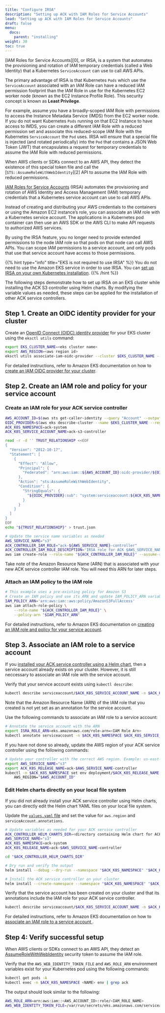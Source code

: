 ```yaml
---
title: "Configure IRSA"
description: "Setting up ACK with IAM Roles for Service Accounts"
lead: "Setting up ACK with IAM Roles for Service Accounts"
draft: false
menu: 
  docs:
    parent: "installing"
weight: 30
toc: true
---
```


[IAM Roles for Service Accounts][0], or IRSA, is a system that automates the
provisioning and rotation of IAM temporary credentials (called a Web Identity)
that a Kubernetes `ServiceAccount` can use to call AWS APIs.

The primary advantage of IRSA is that Kubernetes `Pods` which use the
`ServiceAccount` associated with an IAM Role can have a reduced IAM permission
footprint than the IAM Role in use for the Kubernetes EC2 worker node (known as
the EC2 Instance Profile Role). This security concept is known as **Least
Privilege**.

For example, assume you have a broadly-scoped IAM Role with permissions to
access the Instance Metadata Service (IMDS) from the EC2 worker node. If you do
not want Kubernetes `Pods` running on that EC2 Instance to have access to IMDS,
you can create a different IAM Role with a reduced permission set and associate
this reduced-scope IAM Role with the Kubernetes `ServiceAccount` the `Pod`
uses. IRSA will ensure that a special file is injected (and rotated
periodically) into the `Pod` that contains a JSON Web Token (JWT) that
encapsulates a request for temporary credentials to assume the IAM Role with
reduced permissions.

When AWS clients or SDKs connect to an AWS API, they detect the existence of
this special token file and call the [`STS::AssumeRoleWithWebIdentity`][2] API
to assume the IAM Role with reduced permissions.

[IAM Roles for Service Accounts][irsa-docs] (IRSA) automates the provisioning and rotation of AWS Identity and Access Management (IAM) temporary credentials that a Kubernetes service account can use to call AWS APIs.

Instead of creating and distributing your AWS credentials to the containers or using the Amazon EC2 instance’s role, you can associate an IAM role with a Kubernetes service account. The applications in a Kubernetes pod container can then use an AWS SDK or the AWS CLI to make API requests to authorized AWS services.

By using the IRSA feature, you no longer need to provide extended permissions to the node IAM role so that pods on that node can call AWS APIs. You can scope IAM permissions to a service account, and only pods that use that service account have access to those permissions. 

{{% hint type="info" title="EKS is not required to use IRSA" %}}
You do not need to use the Amazon EKS service in order to use IRSA. You can [set up IRSA on your own Kubernetes installation](https://github.com/aws/amazon-eks-pod-identity-webhook/blob/master/SELF_HOSTED_SETUP.md).
{{% /hint %}}

The following steps demonstrate how to set up IRSA on an EKS cluster while installing the ACK S3 controller using Helm charts. By modifying the variable values as needed, these steps can be applied for the installation of other ACK service controllers.

## Step 1. Create an OIDC identity provider for your cluster

Create an [OpenID Connect (OIDC) identity provider][oidc-docs] for your EKS cluster using the `eksctl utils` command:
```bash
export EKS_CLUSTER_NAME=<eks cluster name>
export AWS_REGION=<aws region id>
eksctl utils associate-iam-oidc-provider --cluster $EKS_CLUSTER_NAME --region $AWS_REGION --approve
```
For detailed instructions, refer to Amazon EKS documentation on how to [create an IAM OIDC provider for your cluster][oidc-iam-docs].

## Step 2. Create an IAM role and policy for your service account

### Create an IAM role for your ACK service controller
```bash
AWS_ACCOUNT_ID=$(aws sts get-caller-identity --query "Account" --output text)
OIDC_PROVIDER=$(aws eks describe-cluster --name $EKS_CLUSTER_NAME --region $AWS_REGION --query "cluster.identity.oidc.issuer" --output text | sed -e "s/^https:\/\///")
ACK_K8S_NAMESPACE=ack-system
ACK_K8S_SERVICE_ACCOUNT_NAME=ack-s3-controller

read -r -d '' TRUST_RELATIONSHIP <<EOF
{
  "Version": "2012-10-17",
  "Statement": [
    {
      "Effect": "Allow",
      "Principal": {
        "Federated": "arn:aws:iam::${AWS_ACCOUNT_ID}:oidc-provider/${OIDC_PROVIDER}"
      },
      "Action": "sts:AssumeRoleWithWebIdentity",
      "Condition": {
        "StringEquals": {
          "${OIDC_PROVIDER}:sub": "system:serviceaccount:${ACK_K8S_NAMESPACE}:${ACK_K8S_SERVICE_ACCOUNT_NAME}"
        }
      }
    }
  ]
}
EOF
echo "${TRUST_RELATIONSHIP}" > trust.json

# Update the service name variables as needed
AWS_SERVICE_NAME="s3"
ACK_CONTROLLER_IAM_ROLE="ack-${AWS_SERVICE_NAME}-controller"
ACK_CONTROLLER_IAM_ROLE_DESCRIPTION='IRSA role for ACK $AWS_SERVICE_NAME controller deployment on EKS cluster using Helm charts'
aws iam create-role --role-name "${ACK_CONTROLLER_IAM_ROLE}" --assume-role-policy-document file://trust.json --description "${ACK_CONTROLLER_IAM_ROLE_DESCRIPTION}"
```
Take note of the Amazon Resource Name (ARN) that is associated with your new ACK service controller IAM role. You will need this ARN for later steps. 

### Attach an IAM policy to the IAM role
```bash
# This example uses a pre-existing policy for Amazon S3
# Create an IAM policy and use its ARN and update IAM_POLICY_ARN variable as needed
IAM_POLICY_ARN='arn:aws:iam::aws:policy/AmazonS3FullAccess'
aws iam attach-role-policy \
    --role-name "${ACK_CONTROLLER_IAM_ROLE}" \
    --policy-arn "$IAM_POLICY_ARN"
```

For detailed instructions, refer to Amazon EKS documentation on [creating an IAM role and policy for your service account][iam-policy].

## Step 3. Associate an IAM role to a service account

If you [installed your ACK service controller using a Helm chart][install-docs], then a service account already exists on your cluster. However, it is still neccessary to associate an IAM role with the service account. 

Verify that your service account exists using `kubectl describe`:
```bash
kubectl describe serviceaccount/$ACK_K8S_SERVICE_ACCOUNT_NAME -n $ACK_K8S_NAMESPACE
```
Note that the Amazon Resource Name (ARN) of the IAM role that you created is not yet set as an annotation for the service account. 

Use the following commands to associate an IAM role to a service account:
```bash
# Annotate the service account with the ARN
export ISRA_ROLE_ARN=eks.amazonaws.com/role-arn=<IAM Role Arn>
kubectl annotate serviceaccount -n $ACK_K8S_NAMESPACE $ACK_K8S_SERVICE_ACCOUNT_NAME $ISRA_ROLE_ARN
```

If you have not done so already, update the AWS region of your ACK service controller using the following commands:
```bash
# Update your controller with the correct AWS region. Example: us-east-1
export AWS_SERVICE_NAME="s3"
export ACK_K8S_RELEASE_NAME=ack-$AWS_SERVICE_NAME-controller
kubectl -n $ACK_K8S_NAMESPACE set env deployment/$ACK_K8S_RELEASE_NAME \
    AWS_REGION="$AWS_ACCOUNT_ID"
```

### Edit Helm charts directly on your local file system

If you did not already install your ACK service controller using Helm charts, you can directly edit the Helm chart YAML files on your local file system. 

Update the [`values.yaml` file][s3-helm-values] and set the value for `aws.region` and `serviceAccount.annotations`.

```bash
# Update variables as needed for your ACK service controller
ACK_CONTROLLER_HELM_CHARTS_DIR=<directory containing Helm chart for ACK service controller>
AWS_SERVICE_NAME="s3"
ACK_K8S_NAMESPACE=ack-system
ACK_K8S_RELEASE_NAME=ack-$AWS_SERVICE_NAME-controller

cd "$ACK_CONTROLLER_HELM_CHARTS_DIR"

# Dry run and verify the output
helm install --debug --dry-run --namespace "$ACK_K8S_NAMESPACE" "$ACK_K8S_RELEASE_NAME" .

# Install the ACK service controller on your cluster
helm install --create-namespace --namespace "$ACK_K8S_NAMESPACE" "$ACK_K8S_RELEASE_NAME" .
```

Verify that the service account has been created on your cluster and that its annotations include the IAM role for your ACK service controller.
```bash
kubectl describe serviceaccount/$ACK_K8S_SERVICE_ACCOUNT_NAME -n $ACK_K8S_NAMESPACE
```

For detailed instructions, refer to Amazon EKS documentation on how to [associate an IAM role to a service account ][iam-service-account].

## Step 4: Verify successful setup

When AWS clients or SDKs connect to an AWS API, they detect an [AssumeRoleWithWebIdentity][security-token] security token to assume the IAM role. 

Verify that the `AWS_WEB_IDENTITY_TOKEN_FILE` and `AWS_ROLE_ARN` environment variables exist for your Kubernetes pod using the following commands:
```bash
kubectl get pods -A
kubectl exec -n $ACK_K8S_NAMESPACE <NAME> env | grep ack
```
The output should look similar to the following:
```bash
AWS_ROLE_ARN=arn:aws:iam::<AWS_ACCOUNT_ID>:role/<IAM_ROLE_NAME>
AWS_WEB_IDENTITY_TOKEN_FILE=/var/run/secrets/eks.amazonaws.com/serviceaccount/token
```

[irsa-docs]: https://docs.aws.amazon.com/eks/latest/userguide/iam-roles-for-service-accounts.html
[security-token]: https://docs.aws.amazon.com/STS/latest/APIReference/API_AssumeRoleWithWebIdentity.html
[oidc-iam-docs]: https://docs.aws.amazon.com/eks/latest/userguide/enable-iam-roles-for-service-accounts.html
[iam-policy]: https://docs.aws.amazon.com/eks/latest/userguide/create-service-account-iam-policy-and-role.html
[iam-service-account]: https://docs.aws.amazon.com/eks/latest/userguide/specify-service-account-role.html
[install-docs]: ../install/
[s3-helm-values]: https://github.com/aws-controllers-k8s/s3-controller/blob/main/helm/values.yaml
[oidc-docs]: https://docs.aws.amazon.com/IAM/latest/UserGuide/id_roles_providers_create_oidc.html

